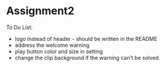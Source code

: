 # Assignment2
 To Do List:
 - logo instead of header - should be written in the README
 - address the welcome warning
 - play button color and size in setting
 - change the clip background if the warning can't be solved.


 


 

 
